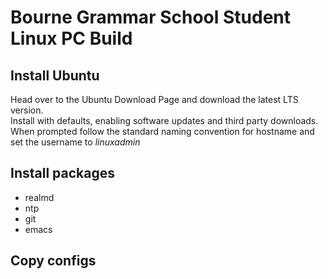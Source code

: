 # Bourne Grammar School Student Linux PC Build

## Install Ubuntu

Head over to the Ubuntu Download Page and download the latest LTS version.  
Install with defaults, enabling software updates and third party downloads.  
When prompted follow the standard naming convention for hostname and set the username to *linuxadmin*  

## Install packages

 * realmd
 * ntp
 * git
 * emacs

## Copy configs

